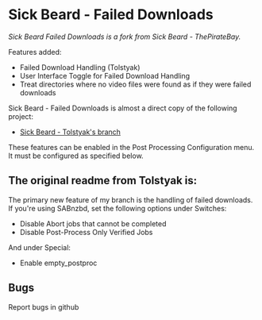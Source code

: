 Sick Beard - Failed Downloads
=====

*Sick Beard Failed Downloads is a fork from Sick Beard - ThePirateBay.*

Features added:

* Failed Download Handling (Tolstyak)
* User Interface Toggle for Failed Download Handling
* Treat directories where no video files were found as if they were failed downloads

Sick Beard - Failed Downloads is almost a direct copy of the following project:

* [Sick Beard - Tolstyak's branch][tolstyak]

These features can be enabled in the Post Processing Configuration menu.  It must be configured as specified below.

## The original readme from Tolstyak is:

The primary new feature of my branch is the handling of failed downloads.
If you're using SABnzbd, set the following options under Switches:

* Disable Abort jobs that cannot be completed
* Disable Post-Process Only Verified Jobs

And under Special:

* Enable empty_postproc

## Bugs

Report bugs in github

[tolstyak]: https://github.com/tolstyak/sick-beard
